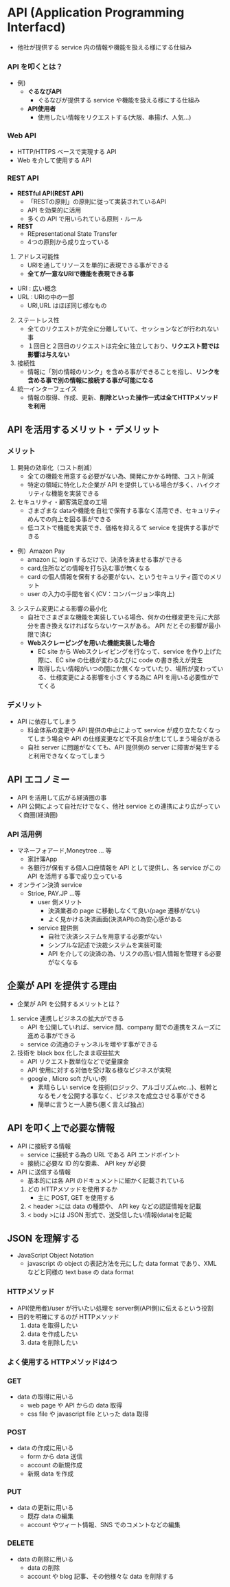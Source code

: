 # API (Application Programming Interfacd)
- 他社が提供する service 内の情報や機能を扱える様にする仕組み
### API を叩くとは？
- 例)
  - **ぐるなびAPI**
    - ぐるなびが提供する service や機能を扱える様にする仕組み
  - **API使用者**
    - 使用したい情報をリクエストする(大阪、串揚げ、人気...)
### Web API
- HTTP/HTTPS ベースで実現する API
- Web を介して使用する API
### REST API
- **RESTful API(REST API)**
  - 「RESTの原則」の原則に従って実装されているAPI
  - API を効果的に活用
  - 多くの API で用いられている原則・ルール
- **REST**
  - REpresentational State Transfer
  - 4つの原則から成り立っている
1. アドレス可能性
   - URIを通してリソースを単的に表現できる事ができる
   - **全てが一意なURIで機能を表現できる事**
 - URI : 広い概念
 - URL : URIの中の一部
   - URI,URL はほぼ同じ様なもの
2. ステートレス性
   - 全てのリクエストが完全に分離していて、セッションなどが行われない事
   - １回目と２回目のリクエストは完全に独立しており、**リクエスト間では影響は与えない**
3. 接続性
   - 情報に「別の情報のリンク」を含める事ができることを指し、**リンクを含める事で別の情報に接続する事が可能になる**
4. 統一インターフェイス
   - 情報の取得、作成、更新、**削除といった操作一式は全てHTTPメソッドを利用**
## API を活用するメリット・デメリット
### メリット
1. 開発の効率化（コスト削減）
   - 全ての機能を用意する必要がない為、開発にかかる時間、コスト削減
   - 特定の領域に特化した企業が API を提供している場合が多く、ハイクオリティな機能を実装できる
2. セキュリティ・顧客満足度の工場
   - さまざまな dataや機能を自社で保有する事なく活用でき、セキュリティめんでの向上を図る事ができる
   - 低コストで機能を実装でき、価格を抑えるて service を提供する事ができる
 - 例）Amazon Pay
   - amazon に login するだけで、決済を済ませる事ができる
   - card,住所などの情報を打ち込む事が無くなる
   - card の個人情報を保有する必要がない、というセキュリティ面でのメリット
   - user の入力の手間を省く(CV：コンバージョン率向上)
3. システム変更による影響の最小化
   - 自社でさまざまな機能を実装している場合、何かの仕様変更を元に大部分を書き換えなければならないケースがある。 API だとその影響が最小限で済む
   - **Webスクレーピングを用いた機能実装した場合**
     - EC site から Webスクレイピングを行なって、service を作り上げた際に、EC site の仕様が変わるたびに code の書き換えが発生
     - 取得したい情報がいつの間にか無くなっていたり、場所が変わっている、仕様変更による影響を小さくする為に API を用いる必要性がでてくる
### デメリット
   - API に依存してしまう
     - 料金体系の変更や API 提供の中止によって service が成り立たなくなってしまう場合や API の仕様変更などで不具合が生じてしまう場合がある
     - 自社 server に問題がなくても、API 提供側の server に障害が発生すると利用できなくなってしまう
## API エコノミー
   - API を活用して広がる経済圏の事
   - API 公開によって自社だけでなく、他社 service との連携により広がっていく商圏(経済圏)
### API 活用例
   - マネーフォアード,Moneytree ... 等
     - 家計簿App
     - 各銀行が保有する個人口座情報を API として提供し、各 service がこの API を活用する事で成り立っている
   - オンライン決済 service
     - Strioe, PAY.JP ...等
       - user 側メリット
         - 決済業者の page に移動しなくて良い(page 遷移がない)
         - よく見かける決済画面(決済API)の為安心感がある
       - service 提供側
         - 自社で決済システムを用意する必要がない
         - シンプルな記述で決裁システムを実装可能
         - API を介しての決済の為、リスクの高い個人情報を管理する必要がなくなる
## 企業が API を提供する理由
- 企業が API を公開するメリットとは？
1. service 連携しビジネスの拡大ができる
   - API を公開していれば、service 間、company 間での連携をスムーズに進める事ができる
   - service の流通のチャンネルを増やす事ができる
2. 技術を black box 化したまま収益拡大
   - API リクエスト数単位などで従量課金
   - API 使用に対する対価を受け取る様なビジネスが実現
   - google , Micro soft がいい例
     - 素晴らしい service を技術(ロジック、アルゴリズムetc...)、根幹となるモノを公開する事なく、ビジネスを成立させる事ができる
     - 簡単に言うと一人勝ち(悪く言えば独占)
## API を叩く上で必要な情報
 - API に接続する情報
   - service に接続する為の URL である API エンドポイント
   - 接続に必要な ID 的な要素、 API key が必要
 - API に送信する情報
   - 基本的には各 API のドキュメントに細かく記載されている
   1. どの HTTPメソッドを使用するか
       - 主に POST, GET を使用する
   2. < header >には data の種類や、 API key などの認証情報を記載
   3. < body >には JSON 形式で、送受信したい情報(data)を記載
## JSON を理解する
- JavaScript Object Notation
  - javascript の object の表記方法を元にした data format であり、XML などと同様の text base の data format
### HTTPメソッド
- API(使用者)/user が行いたい処理を server側(API側)に伝えるという役割
- 目的を明確にするのが HTTPメソッド
  1. data を取得したい
  2. data を作成したい
  3. data を削除したい
### よく使用する HTTPメソッドは4つ
### GET
  - data の取得に用いる
    - web page や API からの data 取得
    - css file や javascript file といった data 取得
### POST
  - data の作成に用いる
    - form から data 送信
    - account の新規作成
    - 新規 data を作成
### PUT
  - data の更新に用いる
    - 既存 data の編集
    - account やツィート情報、SNS でのコメントなどの編集
### DELETE
  - data の削除に用いる
    - data の削除
    - account や blog 記事、その他様々な data を削除する
